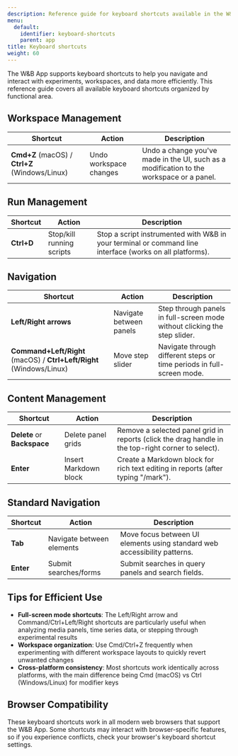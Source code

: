 ```yaml
---
description: Reference guide for keyboard shortcuts available in the W&B App
menu:
  default:
    identifier: keyboard-shortcuts
    parent: app
title: Keyboard shortcuts
weight: 60
---
```


The W&B App supports keyboard shortcuts to help you navigate and interact with experiments, workspaces, and data more efficiently. This reference guide covers all available keyboard shortcuts organized by functional area.

## Workspace Management

| Shortcut | Action | Description |
|----------|--------|-------------|
| **Cmd+Z** (macOS) / **Ctrl+Z** (Windows/Linux) | Undo workspace changes | Undo a change you've made in the UI, such as a modification to the workspace or a panel. |

## Run Management

| Shortcut | Action | Description |
|----------|--------|-------------|
| **Ctrl+D** | Stop/kill running scripts | Stop a script instrumented with W&B in your terminal or command line interface (works on all platforms). |

## Navigation

| Shortcut | Action | Description |
|----------|--------|-------------|
| **Left/Right arrows** | Navigate between panels | Step through panels in full-screen mode without clicking the step slider. |
| **Command+Left/Right** (macOS) / **Ctrl+Left/Right** (Windows/Linux) | Move step slider | Navigate through different steps or time periods in full-screen mode. |

## Content Management

| Shortcut | Action | Description |
|----------|--------|-------------|
| **Delete** or **Backspace** | Delete panel grids | Remove a selected panel grid in reports (click the drag handle in the top-right corner to select). |
| **Enter** | Insert Markdown block | Create a Markdown block for rich text editing in reports (after typing "/mark"). |

## Standard Navigation

| Shortcut | Action | Description |
|----------|--------|-------------|
| **Tab** | Navigate between elements | Move focus between UI elements using standard web accessibility patterns. |
| **Enter** | Submit searches/forms | Submit searches in query panels and search fields. |

## Tips for Efficient Use

- **Full-screen mode shortcuts**: The Left/Right arrow and Command/Ctrl+Left/Right shortcuts are particularly useful when analyzing media panels, time series data, or stepping through experimental results
- **Workspace organization**: Use Cmd/Ctrl+Z frequently when experimenting with different workspace layouts to quickly revert unwanted changes
- **Cross-platform consistency**: Most shortcuts work identically across platforms, with the main difference being Cmd (macOS) vs Ctrl (Windows/Linux) for modifier keys

## Browser Compatibility

These keyboard shortcuts work in all modern web browsers that support the W&B App. Some shortcuts may interact with browser-specific features, so if you experience conflicts, check your browser's keyboard shortcut settings. 